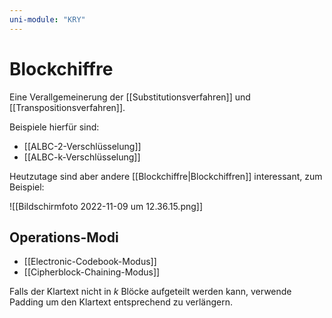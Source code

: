 ```yaml
---
uni-module: "KRY"
---
```


# Blockchiffre

Eine Verallgemeinerung der [[Substitutionsverfahren]] und [[Transpositionsverfahren]].

Beispiele hierfür sind:

- [[ALBC-2-Verschlüsselung]]
- [[ALBC-k-Verschlüsselung]]

Heutzutage sind aber andere [[Blockchiffre|Blockchiffren]] interessant, zum Beispiel:

![[Bildschirm­foto 2022-11-09 um 12.36.15.png]]

## Operations-Modi

- [[Electronic-Codebook-Modus]]
- [[Cipherblock-Chaining-Modus]]

Falls der Klartext nicht in $k$ Blöcke aufgeteilt werden kann, verwende Padding um den Klartext entsprechend zu verlängern.
